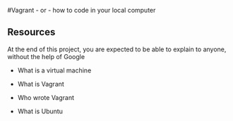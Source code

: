 #Vagrant - or - how to code in your local computer

## Resources

At the end of this project, you are expected to be able to explain to anyone, without the help of Google

* What is a virtual machine

* What is Vagrant

* Who wrote Vagrant

* What is Ubuntu
